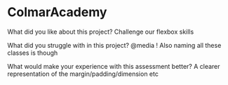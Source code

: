 # ColmarAcademy

What did you like about this project?
Challenge our flexbox skills

What did you struggle with in this project?
@media !
Also naming all these classes is though

What would make your experience with this assessment better?
A clearer representation of the margin/padding/dimension etc
